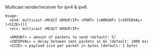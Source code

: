 Multicast sender/receiver for ipv4 &amp; ipv6.

```
Usage:
  send: multicast <MCAST GROUP/IP> <PORT> [<AMOUNT> [<INTERVAL> [<SIZE>]]]
  recv: multicast <MCAST GROUP/IP>

  <AMOUNT> = amount of packets to send (default: 5)
  <INTERVAL> = delay between sent packets in ms (default: 1000 ms)
  <SIZE> = payload size per packet in bytes (default: 1 byte)
```
